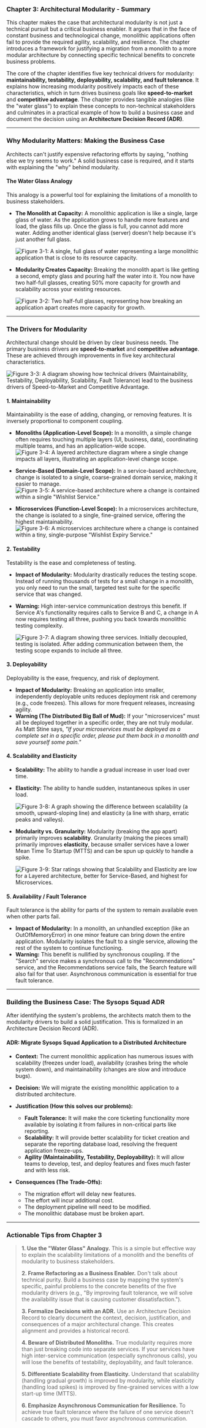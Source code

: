 ### Chapter 3: Architectural Modularity - Summary

This chapter makes the case that architectural modularity is not just a technical pursuit but a critical business enabler. It argues that in the face of constant business and technological change, monolithic applications often fail to provide the required agility, scalability, and resilience. The chapter introduces a framework for justifying a migration from a monolith to a more modular architecture by connecting specific technical benefits to concrete business problems.

The core of the chapter identifies five key technical drivers for modularity: **maintainability, testability, deployability, scalability, and fault tolerance**. It explains how increasing modularity positively impacts each of these characteristics, which in turn drives business goals like **speed-to-market** and **competitive advantage**. The chapter provides tangible analogies (like the "water glass") to explain these concepts to non-technical stakeholders and culminates in a practical example of how to build a business case and document the decision using an **Architecture Decision Record (ADR)**.

---

### Why Modularity Matters: Making the Business Case

Architects can't justify expensive refactoring efforts by saying, "nothing else we try seems to work." A solid business case is required, and it starts with explaining the "why" behind modularity.

#### The Water Glass Analogy

This analogy is a powerful tool for explaining the limitations of a monolith to business stakeholders.

*   **The Monolith at Capacity:** A monolithic application is like a single, large glass of water. As the application grows to handle more features and load, the glass fills up. Once the glass is full, you cannot add more water. Adding another identical glass (server) doesn't help because it's just another full glass.

    ![Figure 3-1: A single, full glass of water representing a large monolithic application that is close to its resource capacity.](figure-3-1.png)

*   **Modularity Creates Capacity:** Breaking the monolith apart is like getting a second, empty glass and pouring half the water into it. You now have two half-full glasses, creating 50% more capacity for growth and scalability across your existing resources.

    ![Figure 3-2: Two half-full glasses, representing how breaking an application apart creates more capacity for growth.](figure-3-2.png)

---

### The Drivers for Modularity

Architectural change should be driven by clear business needs. The primary business drivers are **speed-to-market** and **competitive advantage**. These are achieved through improvements in five key architectural characteristics.

![Figure 3-3: A diagram showing how technical drivers (Maintainability, Testability, Deployability, Scalability, Fault Tolerance) lead to the business drivers of Speed-to-Market and Competitive Advantage.](figure-3-3.png)

#### 1. Maintainability

Maintainability is the ease of adding, changing, or removing features. It is inversely proportional to component coupling.

*   **Monoliths (Application-Level Scope):** In a monolith, a simple change often requires touching multiple layers (UI, business, data), coordinating multiple teams, and has an application-wide scope.
    ![Figure 3-4: A layered architecture diagram where a single change impacts all layers, illustrating an application-level change scope.](figure-3-4.png)

*   **Service-Based (Domain-Level Scope):** In a service-based architecture, change is isolated to a single, coarse-grained domain service, making it easier to manage.
    ![Figure 3-5: A service-based architecture where a change is contained within a single "Wishlist Service."](figure-3-5.png)

*   **Microservices (Function-Level Scope):** In a microservices architecture, the change is isolated to a single, fine-grained service, offering the highest maintainability.
    ![Figure 3-6: A microservices architecture where a change is contained within a tiny, single-purpose "Wishlist Expiry Service."](figure-3-6.png)

#### 2. Testability

Testability is the ease and completeness of testing.

*   **Impact of Modularity:** Modularity drastically reduces the testing scope. Instead of running thousands of tests for a small change in a monolith, you only need to run the small, targeted test suite for the specific service that was changed.
*   **Warning:** High inter-service communication destroys this benefit. If Service A's functionality requires calls to Service B and C, a change in A now requires testing all three, pushing you back towards monolithic testing complexity.

    ![Figure 3-7: A diagram showing three services. Initially decoupled, testing is isolated. After adding communication between them, the testing scope expands to include all three.](figure-3-7.png)

#### 3. Deployability

Deployability is the ease, frequency, and risk of deployment.

*   **Impact of Modularity:** Breaking an application into smaller, independently deployable units reduces deployment risk and ceremony (e.g., code freezes). This allows for more frequent releases, increasing agility.
*   **Warning (The Distributed Big Ball of Mud):** If your "microservices" must all be deployed together in a specific order, they are not truly modular. As Matt Stine says, *"If your microservices must be deployed as a complete set in a specific order, please put them back in a monolith and save yourself some pain."*

#### 4. Scalability and Elasticity

*   **Scalability:** The ability to handle a gradual increase in user load over time.
*   **Elasticity:** The ability to handle sudden, instantaneous spikes in user load.

    ![Figure 3-8: A graph showing the difference between scalability (a smooth, upward-sloping line) and elasticity (a line with sharp, erratic peaks and valleys).](figure-3-8.png)

*   **Modularity vs. Granularity:** Modularity (breaking the app apart) primarily improves **scalability**. Granularity (making the pieces small) primarily improves **elasticity**, because smaller services have a lower Mean Time To Startup (MTTS) and can be spun up quickly to handle a spike.

    ![Figure 3-9: Star ratings showing that Scalability and Elasticity are low for a Layered architecture, better for Service-Based, and highest for Microservices.](figure-3-9.png)

#### 5. Availability / Fault Tolerance

Fault tolerance is the ability for parts of the system to remain available even when other parts fail.

*   **Impact of Modularity:** In a monolith, an unhandled exception (like an OutOfMemoryError) in one minor feature can bring down the entire application. Modularity isolates the fault to a single service, allowing the rest of the system to continue functioning.
*   **Warning:** This benefit is nullified by synchronous coupling. If the "Search" service makes a synchronous call to the "Recommendations" service, and the Recommendations service fails, the Search feature will also fail for that user. Asynchronous communication is essential for true fault tolerance.

---

### Building the Business Case: The Sysops Squad ADR

After identifying the system's problems, the architects match them to the modularity drivers to build a solid justification. This is formalized in an Architecture Decision Record (ADR).

#### ADR: Migrate Sysops Squad Application to a Distributed Architecture

*   **Context:** The current monolithic application has numerous issues with scalability (freezes under load), availability (crashes bring the whole system down), and maintainability (changes are slow and introduce bugs).

*   **Decision:** We will migrate the existing monolithic application to a distributed architecture.

*   **Justification (How this solves our problems):**
    *   **Fault Tolerance:** It will make the core ticketing functionality more available by isolating it from failures in non-critical parts like reporting.
    *   **Scalability:** It will provide better scalability for ticket creation and separate the reporting database load, resolving the frequent application freeze-ups.
    *   **Agility (Maintainability, Testability, Deployability):** It will allow teams to develop, test, and deploy features and fixes much faster and with less risk.

*   **Consequences (The Trade-Offs):**
    *   The migration effort will delay new features.
    *   The effort will incur additional cost.
    *   The deployment pipeline will need to be modified.
    *   The monolithic database must be broken apart.

---

### Actionable Tips from Chapter 3

> **1. Use the "Water Glass" Analogy.** This is a simple but effective way to explain the scalability limitations of a monolith and the benefits of modularity to business stakeholders.
>
> **2. Frame Refactoring as a Business Enabler.** Don't talk about technical purity. Build a business case by mapping the system's specific, painful problems to the concrete benefits of the five modularity drivers (e.g., "By improving fault tolerance, we will solve the availability issue that is causing customer dissatisfaction.").
>
> **3. Formalize Decisions with an ADR.** Use an Architecture Decision Record to clearly document the context, decision, justification, and consequences of a major architectural change. This creates alignment and provides a historical record.
>
> **4. Beware of Distributed Monoliths.** True modularity requires more than just breaking code into separate services. If your services have high inter-service communication (especially synchronous calls), you will lose the benefits of testability, deployability, and fault tolerance.
>
> **5. Differentiate Scalability from Elasticity.** Understand that scalability (handling gradual growth) is improved by modularity, while elasticity (handling load spikes) is improved by fine-grained services with a low start-up time (MTTS).
>
> **6. Emphasize Asynchronous Communication for Resilience.** To achieve true fault tolerance where the failure of one service doesn't cascade to others, you must favor asynchronous communication.






